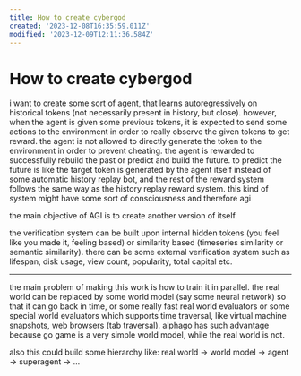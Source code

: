 ```yaml
---
title: How to create cybergod
created: '2023-12-08T16:35:59.011Z'
modified: '2023-12-09T12:11:36.584Z'
---
```


# How to create cybergod

i want to create some sort of agent, that learns autoregressively on historical tokens (not necessarily present in history, but close). however, when the agent is given some previous tokens, it is expected to send some actions to the environment in order to really observe the given tokens to get reward. the agent is not allowed to directly generate the token to the environment in order to prevent cheating. the agent is rewarded to successfully rebuild the past or predict and build the future. to predict the future is like the target token is generated by the agent itself instead of some automatic history replay bot, and the rest of the reward system follows the same way as the history replay reward system. this kind of system might have some sort of consciousness and therefore agi 

the main objective of AGI is to create another version of itself.

the verification system can be built upon internal hidden tokens (you feel like you made it, feeling based) or similarity based (timeseries similarity or semantic similarity). there can be some external verification system such as lifespan, disk usage, view count, popularity, total capital etc. 

---

the main problem of making this work is how to train it in parallel. the real world can be replaced by some world model (say some neural network) so that it can go back in time, or some really fast real world evaluators or some special world evaluators which supports time traversal, like virtual machine snapshots, web browsers (tab traversal). alphago has such advantage because go game is a very simple world model, while the real world is not. 

also this could build some hierarchy like: real world -> world model -> agent -> superagent -> ... 

